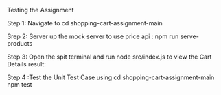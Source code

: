 Testing the Assignment


Step 1: Navigate to cd shopping-cart-assignment-main

Srep 2: Server up the mock server to use price api : npm run serve-products

Step 3: Open the spit terminal and run node src/index.js to view the Cart Details result:

Step 4 :Test the Unit Test Case using 
cd shopping-cart-assignment-main
npm test 
